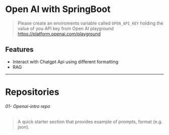 # Open AI with SpringBoot

> Please create an enviroments variable called `OPEN_API_KEY` holding the value of you API key from Open AI playground https://platform.openai.com/playground


## Features
- Interact with Chatgpt Api using different formatting
- RAG


--------
# Repositories

###### 01- Openai-intro repo 
> A quick starter section that provides example of prompts, format (e.g. json). 

